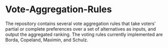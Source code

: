 # Vote-Aggregation-Rules
The repository contains several vote aggregation rules that take voters' partial or complete preferences over a set of alternatives as inputs, and output the aggregated ranking. The voting rules currently implemented are Borda, Copeland, Maximin, and Schulz.
